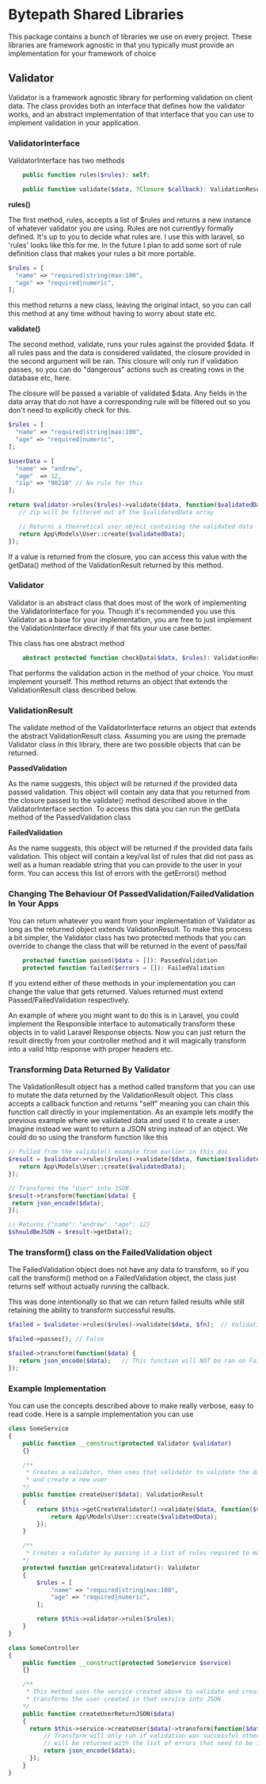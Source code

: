 # Bytepath Shared Libraries

This package contains a bunch of libraries we use on every project. These libraries are framework agnostic in that you typically must provide an implementation for your framework of choice

## Validator

Validator is a framework agnostic library for performing validation on client data. The class provides both an interface that defines how the validator works, and an abstract implementation of that interface that you can use to implement validation in your application.

### ValidatorInterface

ValidatorInterface has two methods

```php
    public function rules($rules): self;

    public function validate($data, ?Closure $callback): ValidationResult;
```

**rules()**

The first method, rules, accepts a list of $rules and returns a new instance of whatever validator you are using. Rules are not currentlyy formally defined. It's up to you to decide what rules are. I use this with laravel, so 'rules' looks like this for me. In the future I plan to add some sort of rule definition class that makes your rules a bit more portable.

```php
$rules = [
  "name" => "required|string|max:100",
  "age" => "required|numeric",
];
```

this method returns a new class, leaving the original intact, so you can call this method at any time without having to worry about state etc.



**validate()**

The second method, validate, runs your rules against the provided $data. If all rules pass and the data is considered validated, the closure provided in the second argument will be ran. This closure will only run if validation passes, so you can do "dangerous" actions such as creating rows in the database etc, here.

The closure will be passed a variable of validated $data. Any fields in the data array that do not have a corresponding rule will be filtered out so you don't need to explicitly check for this.

```php
$rules = [
  "name" => "required|string|max:100",
  "age" => "required|numeric",
];

$userData = [
  "name" => "andrew",
  "age"  => 12,
  "zip" => "90210" // No rule for this 
];

return $validator->rules($rules)->validate($data, function($validatedData) {
   // zip will be filtered out of the $validatedData array

   // Returns a theoretical user object containing the validated data
   return App\Models\User::create($validatedData);
});
```


If a value is returned from the closure, you can access this value with the getData() method of the ValidationResult returned by this method.

### Validator

Validator is an abstract class that does most of the work of implementing the ValidatorInterface for you. Though it's recommended you use this Validator as a base for your implementation, you are free to just implement the ValidationInterface directly if that fits your use case better.

This class has one abstract method

```php
    abstract protected function checkData($data, $rules): ValidationResult;
```

That performs the validation action in the method of your choice. You must implement yourself. This method returns an object that extends the ValidationResult class described below. 

### ValidationResult

The validate method of the ValidatorInterface returns an object that extends the abstract ValidationResult class. Assuming you are using the premade Validator class in this library, there are two possible objects that can be returned.

**PassedValidation**

As the name suggests, this object will be returned if the provided data passed validation. This object will contain any data that you returned from the closure passed to the validate() method described above in the ValidatorInterface section. To access this data you can run the getData method of the PassedValidation class

**FailedValidation**

As the name suggests, this object will be returned if the provided data fails validation. This object will contain a key/val list of rules that did not pass as  well as a human readable string that you can provide to the user in your form. You can access this list of errors with the getErrors() method


### Changing The Behaviour Of PassedValidation/FailedValidation In Your Apps

You can return whatever you want from your implementation of Validator as long as the returned object extends ValidationResult. To make this process a bit simpler, the Validator class has two protected methods that you can override to change the class that will be returned in the event of pass/fail

```php
    protected function passed($data = []): PassedValidation
    protected function failed($errors = []): FailedValidation
```

If you extend either of these methods in your implementation you can change the value that gets returned. Values returned must extend Passed/FailedValidation respectively.

An example of where you might want to do this is in Laravel, you could implement the Responsible interface to automatically transform these objects in to valid Laravel Response objects. Now you can just return the result directly from your controller method and it will magically transform into a valid http response with proper headers etc.

### Transforming Data Returned By Validator

The ValidationResult object has a method called transform that you can use to mutate the data returned by the ValidationResult object. This class accepts a callback function and returns "self" meaning you can chain this function call directly in your implementation. As an example lets modify the previous example where we validated data and used it to create a user. Imagine instead we want to return a JSON string instead of an object. We could do so using the transform function like this

```php
// Pulled from the validate() example from earlier in this doc
$result = $validator->rules($rules)->validate($data, function($validatedData) {
   return App\Models\User::create($validatedData);
});

// Transforms the "User" into JSON.
$result->transform(function($data) {
 return json_encode($data);
});

// Returns {"name": "andrew", "age": 12}
$shouldBeJSON = $result->getData();
```

### The transform() class on the FailedValidation object

The FailedValidation object does not have any data to transform, so if you call the transform() method on a FailedValidation object, the class just returns self without actually running the callback.

This was done intentionally so that we can return failed results while still retaining the ability to transform successful results.

```php
$failed = $validator->rules($rules)->validate($data, $fn);  // Validation failed here returning a FailedValidation object

$failed->passes(); // False

$failed->transform(function($data) {
   return json_encode($data);   // This function will NOT be ran on FailedValidation so it's safe to assume we have validated data here
});
```


### Example Implementation

You can use the concepts described above to make really verbose, easy to read code. Here is a sample implementation you can use

```php
class SomeService
{
    public function __construct(protected Validator $validator)
    {}

    /**
     * Creates a validator, then uses that validator to validate the data 
     * and create a new user
    */
    public function createUser($data): ValidationResult
    {
        return $this->getCreateValidator()->validate($data, function($validatedData) {
            return App\Models\User::create($validatedData);
        });
    }

    /**
     * Creates a validator by passing it a list of rules required to make a new user
    */
    protected function getCreateValidator(): Validator
    {
        $rules = [
            "name" => "required|string|max:100",
            "age" => "required|numeric",
        ];

        return $this->validator->rules($rules);  
    }
}
```

```php
class SomeController
{
    public function __construct(protected SomeService $service)
    {}

    /**
     * This method uses the service created above to validate and create a user. It then 
     * transforms the user created in that service into JSON
    */
    public function createUserReturnJSON($data)
    {
      return $this->service->createUser($data)->transform(function($data){
          // Transform will only run if validation was successful otherwise the FailedValidation object
          // will be returned with the list of errors that need to be fixed
          return json_encode($data);
      });
    }
}
```
